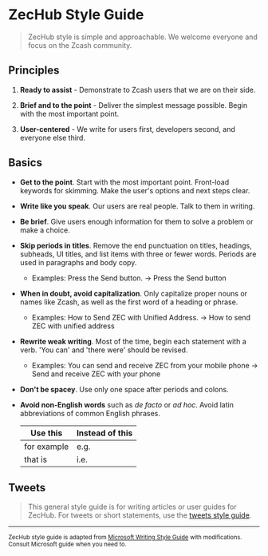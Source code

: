 # ZecHub Style Guide

> ZecHub style is simple and approachable. We welcome everyone and focus on the Zcash community.

## Principles

1. **Ready to assist** - Demonstrate to Zcash users that we are on their side.

2. **Brief and to the point** - Deliver the simplest message possible. Begin with the most important point.

3. **User-centered** - We write for users first, developers second, and everyone else third.

## Basics

- **Get to the point**. Start with the most important point. Front-load keywords for skimming. Make the user's options and next steps clear.

- **Write like you speak**. Our users are real people. Talk to them in writing.

- **Be brief**. Give users enough information for them to solve a problem or make a choice.

- **Skip periods in titles**. Remove the end punctuation on titles, headings, subheads, UI titles, and list items with three or fewer words. Periods are used in paragraphs and body copy.

  - Examples: Press the Send button. → Press the Send button

- **When in doubt, avoid capitalization**. Only capitalize proper nouns or names like Zcash, as well as the first word of a heading or phrase.

  - Examples: How to Send ZEC with Unified Address. → How to send ZEC with unified address

- **Rewrite weak writing**. Most of the time, begin each statement with a verb. 'You can' and 'there were' should be revised.

  - Examples: You can send and receive ZEC from your mobile phone -> Send and receive ZEC with your phone

- **Don't be spacey**. Use only one space after periods and colons.

- **Avoid non-English words** such as _de facto_ or _ad hoc_. Avoid latin abbreviations of common English phrases.

    | Use this    | Instead of this |
    |-------------|-----------------|
    | for example | e.g.            |
    | that is     | i.e.            |

## Tweets

> This general style guide is for writing articles or user guides for ZecHub. For tweets or short statements, use the [tweets style guide](./tweets.md).

---

<small>
ZecHub style guide is adapted from <a href="https://learn.microsoft.com/en-us/style-guide/">Microsoft Writing Style Guide</a> with modifications. Consult Microsoft guide when you need to.
</small>
